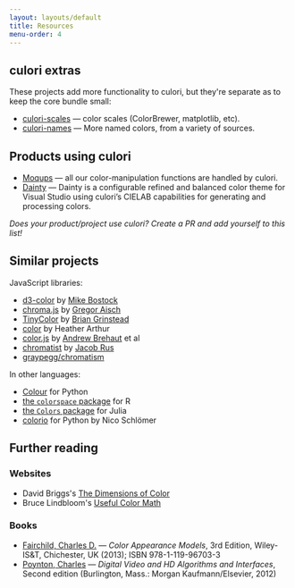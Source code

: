 ```yaml
---
layout: layouts/default
title: Resources
menu-order: 4
---
```


## culori extras

These projects add more functionality to culori, but they're separate as to keep the core bundle small:

-   [culori-scales](https://github.com/evercoder/culori-scales) — color scales (ColorBrewer, matplotlib, etc).
-   [culori-names](https://github.com/evercoder/culori-names) — More named colors, from a variety of sources.

## Products using culori

-   [Moqups](https://moqups.com) — all our color-manipulation functions are handled by culori.
-   [Dainty](https://dainty-vs.now.sh) — Dainty is a configurable refined and balanced color theme for Visual Studio using culori’s CIELAB capabilities for generating and processing colors.

_Does your product/project use culori? Create a PR and add yourself to this list!_

## Similar projects

JavaScript libraries:

-   [d3-color](https://github.com/d3/d3-color) by [Mike Bostock](https://bost.ocks.org/mike/)
-   [chroma.js](https://github.com/gka/chroma.js) by [Gregor Aisch](https://driven-by-data.net/)
-   [TinyColor](https://github.com/bgrins/TinyColor) by [Brian Grinstead](http://briangrinstead.com)
-   [color](https://github.com/Qix-/color) by Heather Arthur
-   [color.js](https://github.com/brehaut/color-js) by [Andrew Brehaut](https://brehaut.net/) et al
-   [chromatist](https://github.com/jrus/chromatist) by [Jacob Rus](http://www.hcs.harvard.edu/~jrus/)
-   [graypegg/chromatism](https://github.com/graypegg/chromatism)

In other languages:

-   [Colour](https://www.colour-science.org/) for Python
-   [the `colorspace` package](http://colorspace.r-forge.r-project.org/) for R
-   [the `Colors` package](https://github.com/JuliaGraphics/Colors.jl) for Julia
-   [colorio](https://github.com/nschloe/colorio) for Python by Nico Schlömer

## Further reading

### Websites

-   David Briggs's [The Dimensions of Color](http://www.huevaluechroma.com/)
-   Bruce Lindbloom's [Useful Color Math](http://www.brucelindbloom.com/index.html?Math.html)

### Books

-   [Fairchild, Charles D.](http://markfairchild.org/) — _Color Appearance Models_, 3rd Edition, Wiley-IS&T, Chichester, UK (2013); ISBN 978-1-119-96703-3
-   [Poynton, Charles](http://poynton.ca/) — _Digital Video and HD Algorithms and Interfaces_, Second edition (Burlington, Mass.: Morgan Kaufmann/Elsevier, 2012)

